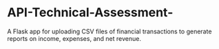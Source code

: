 # API-Technical-Assessment-
A Flask app for uploading CSV files of financial transactions to generate reports on income, expenses, and net revenue.
